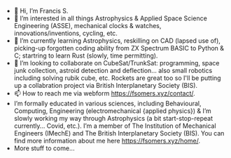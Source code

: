 - 👋 Hi, I’m Francis S.
- 👀 I’m interested in all things Astrophysics & Applied Space Science Engineering (ASSE), mechanical clocks & watches, innovations/inventions, cycling, etc.
- 🌱 I’m currently learning Astrophysics, reskilling on CAD (lapsed use of), picking-up forgotten coding ability from ZX Spectrum BASIC to Python & C; startring to learn Rust (slowly, time permitting).
- 💞️ I’m looking to collaborate on CubeSat/TrunkSat: programming, space junk collection, astroid detection and deflection... also small robotics including solving rubik cube, etc. Rockets are great too so I'll be putting up a collabration project via British Interplanetary Society (BIS).
- 📫 How to reach me via webform https://fsomers.xyz/contact/.
-  I’m formally educated in various sciences, including Behavioural, Computing, Engineering (electromechanical {applied physics}) & I’m slowly working my way through Astrophysics (a bit start-stop-repeat currently… Covid, etc.). I’m a member of The Institution of Mechanical Engineers (IMechE) and The British Interplanetary Society (BIS). You can find more information about me here https://fsomers.xyz/home/. 
- More stuff to come... 

<!---
53616d68726164682773/53616d68726164682773 is a ✨ special ✨ repository because its `README.md` (this file) appears on your GitHub profile.
You can click the Preview link to take a look at your changes.
--->

